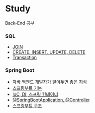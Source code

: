 # Study
Back-End 공부
<br>

### SQL
- [JOIN](https://github.com/SeJin4019/Study/blob/main/SQL/JOIN.md)
- [CREATE, INSERT, UPDATE, DELETE](https://github.com/SeJin4019/Study/blob/main/SQL/CREATE%2C%20INSERT%2C%20UPDATE%2C%20DELETE.md)
- [Transaction](https://github.com/SeJin4019/Study/blob/main/SQL/Transaction.md)


### Spring Boot
- [자바 백엔드 개발자가 알아두면 좋은 지식](https://github.com/SeJin4019/Study/blob/main/SpringBoot/%EC%9E%90%EB%B0%94%20%EB%B0%B1%EC%97%94%EB%93%9C%20%EA%B0%9C%EB%B0%9C%EC%9E%90%EA%B0%80%20%EC%95%8C%EC%95%84%EB%91%90%EB%A9%B4%20%EC%A2%8B%EC%9D%80%20%EC%A7%80%EC%8B%9D.md)
- [스프링부트 기본](https://github.com/SeJin4019/Study/blob/main/SpringBoot/%EC%8A%A4%ED%94%84%EB%A7%81%EB%B6%80%ED%8A%B8%20%EA%B8%B0%EB%B3%B8.md)
- [IoC, DI, 스프링 컨테이너](https://github.com/SeJin4019/Study/blob/main/SpringBoot/IoC%2C%20DI%2C%20%EC%8A%A4%ED%94%84%EB%A7%81%20%EC%BB%A8%ED%85%8C%EC%9D%B4%EB%84%88.md)
- [@SpringBootApplication, @Controller](https://github.com/SeJin4019/Study/blob/main/SpringBoot/%40SpringBootApplication%2C%20%40Controller.md)
- [스프링부트 구조](https://github.com/SeJin4019/Study/blob/main/SpringBoot/%EC%8A%A4%ED%94%84%EB%A7%81%EB%B6%80%ED%8A%B8%20%EA%B5%AC%EC%A1%B0.md)
